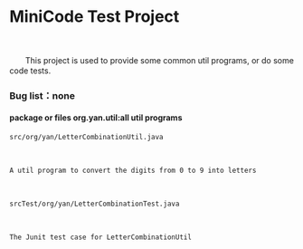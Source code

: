 # MiniCode Test Project

<br/>

　　This project is used to provide some common util programs, or do some code tests.

### Bug list：none

#### package or files org.yan.util:all util programs
    src/org/yan/LetterCombinationUtil.java

<br/>

    A util program to convert the digits from 0 to 9 into letters

<br/>

    srcTest/org/yan/LetterCombinationTest.java

<br/>

    The Junit test case for LetterCombinationUtil
